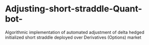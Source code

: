 # Adjusting-short-straddle-Quant-bot-
Algorithmic implementation of automated adjustment of delta hedged initialized short straddle deployed over Derivatives (Options) market
